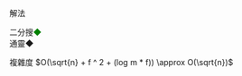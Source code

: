 解法

二分搜<font color=#008000>◆</font><br>
通靈◆


複雜度 $O(\sqrt{n} + f ^ 2 + (log m * f)) \approx O(\sqrt{n})$